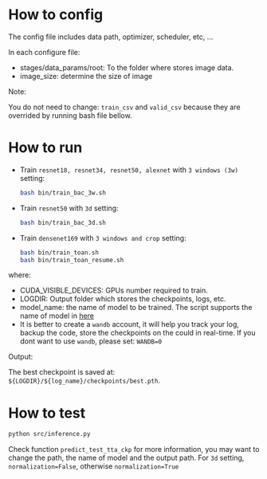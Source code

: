 # How to config 

The config file includes data path, optimizer, scheduler, etc, ...

In each configure file: 
- stages/data_params/root: To the folder where stores image data.
- image_size: determine the size of image 

Note:  

You do not need to change: `train_csv` and `valid_csv` because they are overrided by running bash file bellow. 


# How to run  

* Train `resnet18, resnet34, resnet50, alexnet` with `3 windows (3w)` setting:

    ```bash
    bash bin/train_bac_3w.sh 
    ``` 

* Train `resnet50` with `3d` setting:

    ```bash
    bash bin/train_bac_3d.sh 
    ``` 
    
* Train `densenet169` with `3 windows and crop` setting:

    ```bash
    bash bin/train_toan.sh 
    bash bin/train_toan_resume.sh
    ``` 

where: 
- CUDA_VISIBLE_DEVICES: GPUs number required to train. 
- LOGDIR: Output folder which stores the checkpoints, logs, etc. 
- model_name: the name of model to be trained. The script supports the name of model in [here](https://github.com/creafz/pytorch-cnn-finetune)
- It is better to create a `wandb` account, it will help you track your log, backup the code, store the checkpoints on the
could in real-time. If you dont want to use `wandb`, please set: `WANDB=0`


Output:  

The best checkpoint is saved at: `${LOGDIR}/${log_name}/checkpoints/best.pth`. 

# How to test  

```bash
python src/inference.py
```
Check function `predict_test_tta_ckp` for more information, you may want to change the path, the name of model and the output path.
For `3d` setting, `normalization=False`, otherwise `normalization=True`